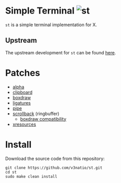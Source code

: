 # Simple Terminal ![st](https://img.shields.io/static/v1?label=st&message=0.9.2&color=blue&style=flat-square)

`st` is a simple terminal implementation for X.

## Upstream

The upstream development for `st` can be found [here](https://git.suckless.org/st).

# Patches

- [alpha](https://st.suckless.org/patches/alpha_focus_highlight/)
- [clipboard](https://st.suckless.org/patches/clipboard/)
- [boxdraw](https://st.suckless.org/patches/boxdraw/)
- [ligatures](https://st.suckless.org/patches/ligatures/)
- [pipe](https://st.suckless.org/patches/externalpipe/)
- [scrollback](https://st.suckless.org/patches/scrollback/) (ringbuffer)
  - [boxdraw compatibility](https://st.suckless.org/patches/ligatures/)
- [xresources](https://st.suckless.org/patches/xresources/)

# Install

Download the source code from this repository:

```
git clone https://github.com/v3natio/st.git
cd st
sudo make clean install
```
